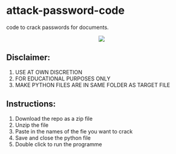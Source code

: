 # attack-password-code
code to crack passwords for documents. 

<p align="center">
  <img src="url" />
</p>

## Disclaimer:
1. USE AT OWN DISCRETION
2. FOR EDUCATIONAL PURPOSES ONLY
3. MAKE PYTHON FILES ARE IN SAME FOLDER AS TARGET FILE

## Instructions:
1. Download the repo as a zip file
2. Unzip the file
3. Paste in the names of the fie you want to crack
4. Save and close the python file
5. Double click to run the programme
